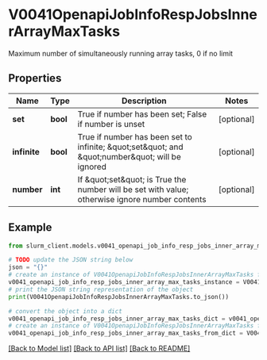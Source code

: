 # V0041OpenapiJobInfoRespJobsInnerArrayMaxTasks

Maximum number of simultaneously running array tasks, 0 if no limit

## Properties

Name | Type | Description | Notes
------------ | ------------- | ------------- | -------------
**set** | **bool** | True if number has been set; False if number is unset | [optional] 
**infinite** | **bool** | True if number has been set to infinite; \&quot;set\&quot; and \&quot;number\&quot; will be ignored | [optional] 
**number** | **int** | If \&quot;set\&quot; is True the number will be set with value; otherwise ignore number contents | [optional] 

## Example

```python
from slurm_client.models.v0041_openapi_job_info_resp_jobs_inner_array_max_tasks import V0041OpenapiJobInfoRespJobsInnerArrayMaxTasks

# TODO update the JSON string below
json = "{}"
# create an instance of V0041OpenapiJobInfoRespJobsInnerArrayMaxTasks from a JSON string
v0041_openapi_job_info_resp_jobs_inner_array_max_tasks_instance = V0041OpenapiJobInfoRespJobsInnerArrayMaxTasks.from_json(json)
# print the JSON string representation of the object
print(V0041OpenapiJobInfoRespJobsInnerArrayMaxTasks.to_json())

# convert the object into a dict
v0041_openapi_job_info_resp_jobs_inner_array_max_tasks_dict = v0041_openapi_job_info_resp_jobs_inner_array_max_tasks_instance.to_dict()
# create an instance of V0041OpenapiJobInfoRespJobsInnerArrayMaxTasks from a dict
v0041_openapi_job_info_resp_jobs_inner_array_max_tasks_from_dict = V0041OpenapiJobInfoRespJobsInnerArrayMaxTasks.from_dict(v0041_openapi_job_info_resp_jobs_inner_array_max_tasks_dict)
```
[[Back to Model list]](../README.md#documentation-for-models) [[Back to API list]](../README.md#documentation-for-api-endpoints) [[Back to README]](../README.md)


